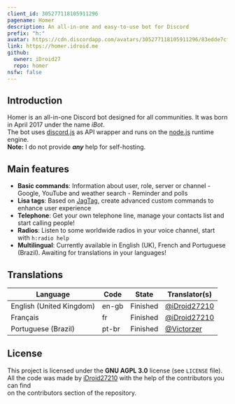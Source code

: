 ```yaml
---
client_id: 305277118105911296
pagename: Homer
description: An all-in-one and easy-to-use bot for Discord
prefix: "h:"
avatar: https://cdn.discordapp.com/avatars/305277118105911296/83edde7cf67d195b5828b731fb9ff9a4.png
link: https://homer.idroid.me
github:
  owner: iDroid27
  repo: homer
nsfw: false
---
```


## Introduction
Homer is an all-in-one Discord bot designed for all communities. It was born in April 2017 under the name *iBot*.  
The bot uses [discord.js](https://discord.js.org) as API wrapper and runs on the [node.js](https://nodejs.org) runtime engine.  
**Note:** I do not provide ***any*** help for self-hosting.  

## Main features
- **Basic commands**: Information about user, role, server or channel - Google, YouTube and weather search - Reminder and polls 
- **Lisa tags**: Based on [JagTag](https://github.com/jagrosh/JagTag), create advanced custom commands to enhance user experience  
- **Telephone**: Get your own telephone line, manage your contacts list and start calling people!  
- **Radios**: Listen to some worldwide radios in your voice channel, start with `h:radio help`  
- **Multilingual**: Currently available in English (UK), French and Portuguese (Brazil). Awaiting for translations in your languages!  
  
## Translations

Language                                  | Code    | State      | Translator(s)
------------------------------------------|---------|------------|------------------------------------------------
English (United Kingdom)                  | en-gb   | Finished   | [@iDroid27210](https://github.com/iDroid27210)
Français                                  | fr      | Finished   | [@iDroid27210](https://github.com/iDroid27210)
Portuguese (Brazil)                       | pt-br   | Finished   | [@Victorzer](https://github.com/Victorzer)

## License
This project is licensed under the **GNU AGPL 3.0** license (see `LICENSE` file).  
All the code was made by [iDroid27210](https://github.com/iDroid27210) with the help of the contributors you can find  
on the contributors section of the repository.
